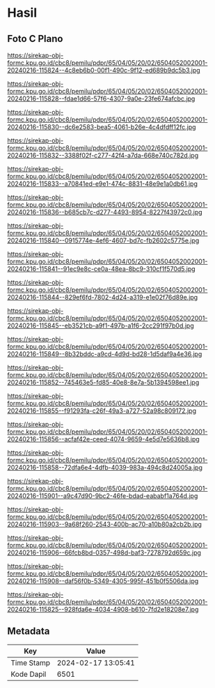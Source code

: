 # Hasil

## Foto C Plano

https://sirekap-obj-formc.kpu.go.id/cbc8/pemilu/pdpr/65/04/05/20/02/6504052002001-20240216-115824--4c8eb6b0-00f1-490c-9f12-ed689b9dc5b3.jpg

https://sirekap-obj-formc.kpu.go.id/cbc8/pemilu/pdpr/65/04/05/20/02/6504052002001-20240216-115828--fdae1d66-57f6-4307-9a0e-23fe674afcbc.jpg

https://sirekap-obj-formc.kpu.go.id/cbc8/pemilu/pdpr/65/04/05/20/02/6504052002001-20240216-115830--dc6e2583-bea5-4061-b26e-4c4dfdff12fc.jpg

https://sirekap-obj-formc.kpu.go.id/cbc8/pemilu/pdpr/65/04/05/20/02/6504052002001-20240216-115832--3388f02f-c277-42f4-a7da-668e740c782d.jpg

https://sirekap-obj-formc.kpu.go.id/cbc8/pemilu/pdpr/65/04/05/20/02/6504052002001-20240216-115833--a70841ed-e9e1-474c-8831-48e9e1a0db61.jpg

https://sirekap-obj-formc.kpu.go.id/cbc8/pemilu/pdpr/65/04/05/20/02/6504052002001-20240216-115836--b685cb7c-d277-4493-8954-8227f43972c0.jpg

https://sirekap-obj-formc.kpu.go.id/cbc8/pemilu/pdpr/65/04/05/20/02/6504052002001-20240216-115840--0915774e-4ef6-4607-bd7c-fb2602c5775e.jpg

https://sirekap-obj-formc.kpu.go.id/cbc8/pemilu/pdpr/65/04/05/20/02/6504052002001-20240216-115841--91ec9e8c-ce0a-48ea-8bc9-310cf1f570d5.jpg

https://sirekap-obj-formc.kpu.go.id/cbc8/pemilu/pdpr/65/04/05/20/02/6504052002001-20240216-115844--829ef6fd-7802-4d24-a319-e1e02f76d89e.jpg

https://sirekap-obj-formc.kpu.go.id/cbc8/pemilu/pdpr/65/04/05/20/02/6504052002001-20240216-115845--eb3521cb-a9f1-497b-a1f6-2cc291f97b0d.jpg

https://sirekap-obj-formc.kpu.go.id/cbc8/pemilu/pdpr/65/04/05/20/02/6504052002001-20240216-115849--8b32bddc-a9cd-4d9d-bd28-1d5daf9a4e36.jpg

https://sirekap-obj-formc.kpu.go.id/cbc8/pemilu/pdpr/65/04/05/20/02/6504052002001-20240216-115852--745463e5-fd85-40e8-8e7a-5b1394598ee1.jpg

https://sirekap-obj-formc.kpu.go.id/cbc8/pemilu/pdpr/65/04/05/20/02/6504052002001-20240216-115855--f91293fa-c26f-49a3-a727-52a98c809172.jpg

https://sirekap-obj-formc.kpu.go.id/cbc8/pemilu/pdpr/65/04/05/20/02/6504052002001-20240216-115856--acfaf42e-ceed-4074-9659-4e5d7e5636b8.jpg

https://sirekap-obj-formc.kpu.go.id/cbc8/pemilu/pdpr/65/04/05/20/02/6504052002001-20240216-115858--72dfa6e4-4dfb-4039-983a-494c8d24005a.jpg

https://sirekap-obj-formc.kpu.go.id/cbc8/pemilu/pdpr/65/04/05/20/02/6504052002001-20240216-115901--a9c47d90-9bc2-46fe-bdad-eababf1a764d.jpg

https://sirekap-obj-formc.kpu.go.id/cbc8/pemilu/pdpr/65/04/05/20/02/6504052002001-20240216-115903--9a68f260-2543-400b-ac70-a10b80a2cb2b.jpg

https://sirekap-obj-formc.kpu.go.id/cbc8/pemilu/pdpr/65/04/05/20/02/6504052002001-20240216-115906--66fcb8bd-0357-498d-baf3-7278792d659c.jpg

https://sirekap-obj-formc.kpu.go.id/cbc8/pemilu/pdpr/65/04/05/20/02/6504052002001-20240216-115908--daf56f0b-5349-4305-995f-451b0f5506da.jpg

https://sirekap-obj-formc.kpu.go.id/cbc8/pemilu/pdpr/65/04/05/20/02/6504052002001-20240216-115825--928fda6e-4034-4908-b610-7fd2e18208e7.jpg


## Metadata

| Key        | Value               |
| ---------- | ------------------- |
| Time Stamp | 2024-02-17 13:05:41 |
| Kode Dapil | 6501                |



